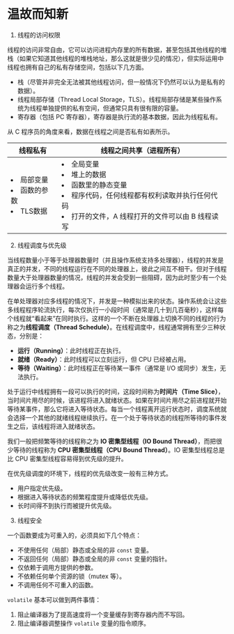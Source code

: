 # 温故而知新

1. 线程的访问权限

线程的访问非常自由，它可以访问进程内存里的所有数据，甚至包括其他线程的堆栈（如果它知道其他线程的堆栈地址，那么这就是很少见的情况），但实际运用中线程也拥有自己的私有存储空间，包括以下几方面。

- 栈（尽管并非完全无法被其他线程访问，但一般情况下仍然可以认为是私有的数据）。
- 线程局部存储（Thread Local Storage，TLS）。线程局部存储是某些操作系统为线程单独提供的私有空间，但通常只具有很有限的容量。
- 寄存器（包括 PC 寄存器），寄存器是执行流的基本数据，因此为线程私有。

从 C 程序员的角度来看，数据在线程之间是否私有如表所示。

| 线程私有 | 线程之间共享（进程所有） |
| - | - |
| <li>局部变量</li><li>函数的参数</li><li>TLS数据</li> | <li>全局变量</li><li>堆上的数据</li><li>函数里的静态变量</li><li>程序代码，任何线程都有权利读取并执行任何代码</li><li>打开的文件，A 线程打开的文件可以由 B 线程读写</li> |

2. 线程调度与优先级

当线程数量小于等于处理器数量时（并且操作系统支持多处理器），线程的并发是真正的并发，不同的线程运行在不同的处理器上，彼此之间互不相干。但对于线程数量大于处理器数量的情况，线程的并发会受到一些阻碍，因为此时至少有一个处理器会运行多个线程。

在单处理器对应多线程的情况下，并发是一种模拟出来的状态。操作系统会让这些多线程程序轮流执行，每次仅执行一小段时间（通常是几十到几百毫秒），这样每个线程就“看起来”在同时执行。这样的一个不断在处理器上切换不同的线程的行为称之为**线程调度（Thread Schedule）**。在线程调度中，线程通常拥有至少三种状态，分别是：

- **运行（Running）**：此时线程正在执行。
- **就绪（Ready）**：此时线程可以立刻运行，但 CPU 已经被占用。
- **等待（Waiting）**：此时线程正在等待某一事件（通常是 I/O 或同步）发生，无法执行。

处于运行中线程拥有一段可以执行的时间，这段时间称为**时间片（Time Slice）**，当时间片用尽的时候，该进程将进入就绪状态。如果在时间片用尽之前进程就开始等待某事件，那么它将进入等待状态。每当一个线程离开运行状态时，调度系统就会选择一个其他的就绪线程继续执行。在一个处于等待状态的线程所等待的事件发生之后，该线程将进入就绪状态。

我们一般把频繁等待的线程称之为 **IO 密集型线程（IO Bound Thread）**，而把很少等待的线程称为 **CPU 密集型线程（CPU Bound Thread）**。IO 密集型线程总是比 CPU 密集型线程容易得到优先级的提升。

在优先级调度的环境下，线程的优先级改变一般有三种方式。

- 用户指定优先级。
- 根据进入等待状态的频繁程度提升或降低优先级。
- 长时间得不到执行而被提升优先级。

3. 线程安全

一个函数要成为可重入的，必须具如下几个特点：

- 不使用任何（局部）静态或全局的非 `const` 变量。
- 不返回任何（局部）静态或全局的非 `const` 变量的指针。
- 仅依赖于调用方提供的参数。
- 不依赖任何单个资源的锁（mutex 等）。
- 不调用任何不可重入的函数。

`volatile` 基本可以做到两件事情：

1. 阻止编译器为了提高速度将一个变量缓存到寄存器内而不写回。
2. 阻止编译器调整操作 `volatile` 变量的指令顺序。
